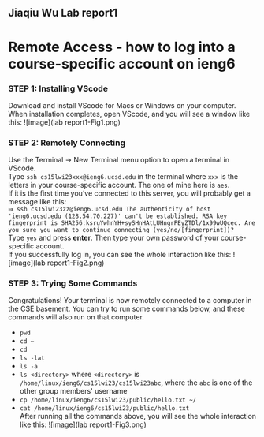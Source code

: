 ## Jiaqiu Wu Lab report1
# Remote Access - how to log into a course-specific account on ieng6

### STEP 1: Installing VScode
Download and install VScode for Macs or Windows on your computer.\
When installation completes, open VScode, and you will see a window like this:
![image](lab report1-Fig1.png)

### STEP 2: Remotely Connecting
Use the Terminal → New Terminal menu option to open a terminal in VScode.\
Type `ssh cs15lwi23xxx@ieng6.ucsd.edu` in the terminal where `xxx` is the letters in your course-specific account. The one of mine here is `aes`.\
If it is the first time you’ve connected to this server, you will probably get a message like this:\
`⤇ ssh cs15lwi23zz@ieng6.ucsd.edu
The authenticity of host 'ieng6.ucsd.edu (128.54.70.227)' can't be established.
RSA key fingerprint is SHA256:ksruYwhnYH+sySHnHAtLUHngrPEyZTDl/1x99wUQcec.
Are you sure you want to continue connecting (yes/no/[fingerprint])? `\
Type `yes` and press **enter**. Then type your own password of your course-specific account.\
If you successfully log in, you can see the whole interaction like this:
![image](lab report1-Fig2.png)

### STEP 3: Trying Some Commands
Congratulations! Your terminal is now remotely connected to a computer in the CSE basement. You can try to run some commands below, and these commands will also run on that computer.
- `pwd`
- `cd ~`
- `cd`
- `ls -lat`
- `ls -a`
- `ls <directory>` where `<directory>` is `/home/linux/ieng6/cs15lwi23/cs15lwi23abc`, where the `abc` is one of the other group members' username
- `cp /home/linux/ieng6/cs15lwi23/public/hello.txt ~/`
- `cat /home/linux/ieng6/cs15lwi23/public/hello.txt`\
After running all the commands above, you will see the whole interaction like this:
![image](lab report1-Fig3.png)

